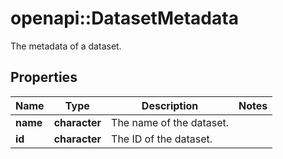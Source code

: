 # openapi::DatasetMetadata

The metadata of a dataset.

## Properties
Name | Type | Description | Notes
------------ | ------------- | ------------- | -------------
**name** | **character** | The name of the dataset. | 
**id** | **character** | The ID of the dataset. | 


